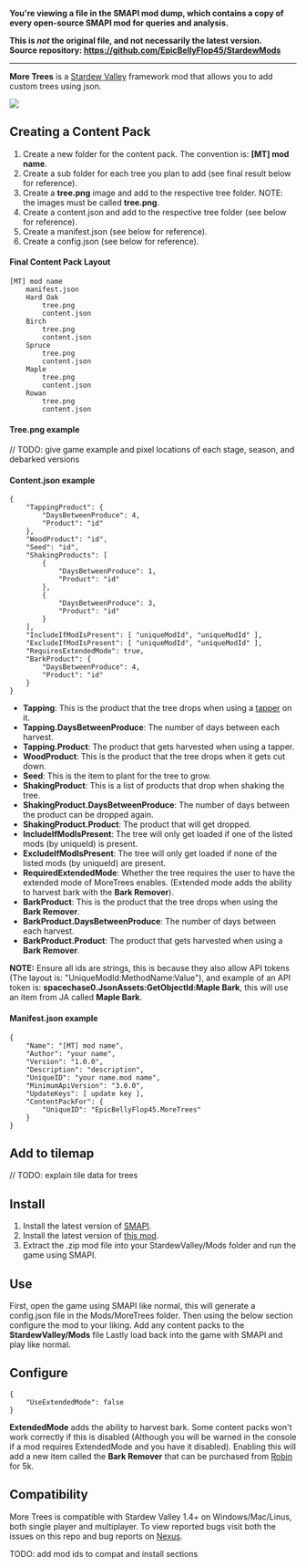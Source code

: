 **You're viewing a file in the SMAPI mod dump, which contains a copy of every open-source SMAPI mod
for queries and analysis.**

**This is _not_ the original file, and not necessarily the latest version.**  
**Source repository: https://github.com/EpicBellyFlop45/StardewMods**

----

**More Trees** is a [Stardew Valley](http://stardewvalley.net/) framework mod that allows you to add custom trees using json.

![](pics/moretrees.png)

## Creating a Content Pack
1. Create a new folder for the content pack. The convention is: **[MT] mod name**.
2. Create a sub folder for each tree you plan to add (see final result below for reference).
3. Create a **tree.png** image and add to the respective tree folder. NOTE: the images must be called **tree.png**.
4. Create a content.json and add to the respective tree folder (see below for reference). 
5. Create a manifest.json (see below for reference).
6. Create a config.json (see below for reference).

#### Final Content Pack Layout
    [MT] mod name
        manifest.json
        Hard Oak
            tree.png
            content.json
        Birch
            tree.png
            content.json
        Spruce
            tree.png
            content.json
        Maple
            tree.png
            content.json
        Rowan
            tree.png
            content.json

#### Tree.png example
// TODO: give game example and pixel locations of each stage, season, and debarked versions

#### Content.json example
    {
        "TappingProduct": {
            "DaysBetweenProduce": 4,
            "Product": "id"
        },
        "WoodProduct": "id",
        "Seed": "id",
        "ShakingProducts": [
            {
                "DaysBetweenProduce": 1,
                "Product": "id"
            },
            {
                "DaysBetweenProduce": 3,
                "Product": "id"
            }
        ],
        "IncludeIfModIsPresent": [ "uniqueModId", "uniqueModId" ],
        "ExcludeIfModIsPresent": [ "uniqueModId", "uniqueModId" ],
        "RequiresExtendedMode": true,
        "BarkProduct": {
            "DaysBetweenProduce": 4,
            "Product": "id"
        }
    }

* **Tapping**: This is the product that the tree drops when using a [tapper](https://stardewvalleywiki.com/Tapper) on it.
* **Tapping.DaysBetweenProduce**: The number of days between each harvest.
* **Tapping.Product**: The product that gets harvested when using a tapper.
* **WoodProduct**: This is the product that the tree drops when it gets cut down.
* **Seed**: This is the item to plant for the tree to grow.
* **ShakingProduct**: This is a list of products that drop when shaking the tree.
* **ShakingProduct.DaysBetweenProduce**: The number of days between the product can be dropped again.
* **ShakingProduct.Product**: The product that will get dropped.
* **IncludeIfModIsPresent**: The tree will only get loaded if one of the listed mods (by uniqueId) is present.
* **ExcludeIfModIsPresent**: The tree will only get loaded if none of the listed mods (by uniqueId) are present.
* **RequiredExtendedMode**: Whether the tree requires the user to have the extended mode of MoreTrees enables. (Extended mode adds the ability to harvest bark with the **Bark Remover**).
* **BarkProduct**: This is the product that the tree drops when using the **Bark Remover**.
* **BarkProduct.DaysBetweenProduce**: The number of days between each harvest.
* **BarkProduct.Product**: The product that gets harvested when using a **Bark Remover**.

**NOTE:** Ensure all ids are strings, this is because they also allow API tokens (The layout is: "UniqueModId:MethodName:Value"), and example of an API token is: **spacechase0.JsonAssets:GetObjectId:Maple Bark**, this will use an item from JA called **Maple Bark**.

#### Manifest.json example
    {
        "Name": "[MT] mod name",
        "Author": "your name",
        "Version": "1.0.0",
        "Description": "description",
        "UniqueID": "your name.mod name",
        "MinimumApiVersion": "3.0.0",
        "UpdateKeys": [ update key ],
        "ContentPackFor": {
            "UniqueID": "EpicBellyFlop45.MoreTrees"
        }
    }

## Add to tilemap
// TODO: explain tile data for trees

## Install
1. Install the latest version of [SMAPI](https://www.nexusmods.com/stardewvalley/mods/2400).
2. Install the latest version of [this mod](https://www.nexusmods.com/stardewvalley/mods/).
3. Extract the .zip mod file into your StardewValley/Mods folder and run the game using SMAPI.

## Use
First, open the game using SMAPI like normal, this will generate a config.json file in the Mods/MoreTrees folder.
Then using the below section configure the mod to your liking.
Add any content packs to the **StardewValley/Mods** file 
Lastly load back into the game with SMAPI and play like normal.

## Configure
    {
        "UseExtendedMode": false
    }
**ExtendedMode** adds the ability to harvest bark. Some content packs won't work correctly if this is disabled (Although you will be warned in the console if a mod requires ExtendedMode and you have it disabled). Enabling this will add a new item called the **Bark Remover** that can be purchased from [Robin](https://stardewvalleywiki.com/Robin) for 5k.

## Compatibility
More Trees is compatible with Stardew Valley 1.4+ on Windows/Mac/Linus, both single player and multiplayer. To view reported bugs visit both the issues on this repo and bug reports on [Nexus](https://www.nexusmods.com/stardewvalley/mods/?tab=bugs).

TODO: add mod ids to compat and install sections